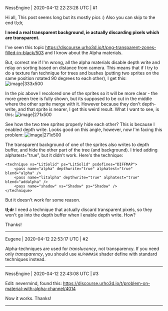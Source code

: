 NessEngine | 2020-04-12 22:23:28 UTC | #1

Hi all,
This post seems long but its mostly pics :) Also you can skip to the end tl;dr, 

**I need a real transparent background, ie actually discarding pixels which are transparent.**

I've seen this topic https://discourse.urho3d.io/t/png-transparent-zones-filled-in-black/503
and I know about the Alpha materials.

But, correct me if I'm wrong, all the alpha materials disable depth write and relay on sorting based on distance from camera. This means that if I try to do a texture fan technique for trees and bushes (putting two sprites on the same position rotated 90 degrees to each other), I get this:
![image|333x500](upload://A1KycnKZ92eYRmQAc0RYtz5ugEU.png) 

In the pic above I recolored one of the sprites so it will be more clear - the more green tree is fully shown, but its supposed to be cut in the middle where the other sprite merge with it. However because they don't depth-write, and that sprite is nearer, I get this weird result. What I want to see, is this:
![image|271x500](upload://lHTlAV4lt5vjlR7IQijJSPjV321.png) 

See how the two tree sprites properly hide each other? This is because I enabled depth write. Looks good on this angle, however, now I'm facing this problem:
![image|271x500](upload://4vNr62aHOVNvdq7ZAFKJcJ6g3ce.png) 

The transparent background of one of the sprites also writes to depth buffer, and hide the other part of the tree (and background). I tried adding alphatest="true", but it didn't work. Here's the technique:

    <technique vs="LitSolid" ps="LitSolid" psdefines="DIFFMAP">
        <pass name="alpha" depthwrite="true" alphatest="true" blend="alpha" />
        <pass name="litalpha" depthwrite="true" alphatest="true" blend="addalpha" />
        <pass name="shadow" vs="Shadow" ps="Shadow" />
    </technique>

But it doesn't work for some reason.

**tl;dr** I need a technique that actually discard transparent pixels, so they won't go into the depth buffer when I enable depth write. How?

Thanks!

-------------------------

Eugene | 2020-04-12 22:53:17 UTC | #2

Alpha-techniques are used for *translucency*, not transparency.
If you need only *transparency*, you should use `ALPHAMASK` shader define with standard techniques instead.

-------------------------

NessEngine | 2020-04-12 22:43:08 UTC | #3

Edit: nevermind, found this: https://discourse.urho3d.io/t/problem-on-material-with-alpha-channel/4014

Now it works. Thanks!

-------------------------

